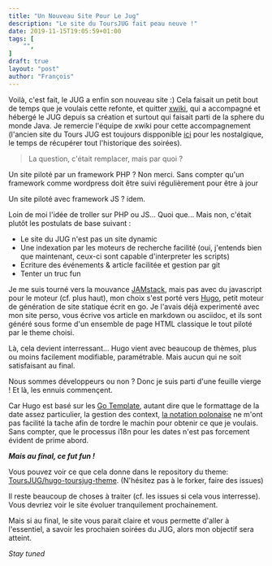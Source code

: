 ```yaml
---
title: "Un Nouveau Site Pour Le Jug"
description: "Le site du ToursJUG fait peau neuve !"
date: 2019-11-15T19:05:59+01:00
tags: [
    "",
]
draft: true
layout: "post"
author: "François"
---
```

Voilà, c'est fait, le JUG a enfin son nouveau site :)
Cela faisait un petit bout de temps que je voulais cette refonte, et quitter [xwiki](https://xwiki.com/fr/), qui a accompagné et hébergé le JUG depuis sa création et surtout qui faisait parti de la sphere du monde Java. Je remercie l'équipe de xwiki pour cette accompagnement (l'ancien site du Tours JUG est toujours dispponible [ici](http://xwiki.toursjug.org/) pour les nostalgique, le temps de récupérer tout l'historique des soirées).

> La question, c'était remplacer, mais par quoi ?

Un site piloté par un framework PHP ? Non merci. Sans compter qu'un framework comme wordpress doit être suivi régulièrement pour être à jour

Un site piloté avec framework JS ? idem.

Loin de moi l'idée de troller sur PHP ou JS... Quoi que... Mais non, c'était plutôt les postulats de base suivant :

* Le site du JUG n'est pas un site dynamic
* Une indexation par les moteurs de recherche facilité (oui, j'entends bien que maintenant, ceux-ci sont capable d'interpreter les scripts)
* Ecriture des événements & article facilitée et gestion par git
* Tenter un truc fun

Je me suis tourné vers la mouvance [JAMstack](https://jamstatic.fr/2019/02/07/c-est-quoi-la-jamstack/), mais pas avec du javascript pour le moteur (cf. plus haut), mon choix s'est porté vers [Hugo](https://gohugo.io/), petit moteur de génération de site statique écrit en go.
Je l'avais déjà experimenté avec mon site perso, vous écrive vos article en markdown ou asciidoc, et ils sont généré sous forme d'un ensemble de page HTML classique le tout piloté par le theme choisi.

Là, cela devient interressant...
Hugo vient avec beaucoup de thèmes, plus ou moins facilement modifiable, paramétrable.
Mais aucun qui ne soit satisfaisant au final.

Nous sommes développeurs ou non ? Donc je suis parti d'une feuille vierge ! Et là, les ennuis commençent.

Car Hugo est basé sur les [Go Template](https://golang.org/pkg/text/template/), autant dire que le formattage de la date assez particulier, la gestion des context, [la notation polonaise](https://fr.wikipedia.org/wiki/Notations_infix%C3%A9e,_pr%C3%A9fix%C3%A9e,_polonaise_et_postfix%C3%A9e) ne m'ont pas facilité la tache afin de tordre le machin pour obtenir ce que je voulais.
Sans compter, que le processus i18n pour les dates n'est pas forcement évident de prime abord.

***Mais au final, ce fut fun !***

Vous pouvez voir ce que cela donne dans le repository du theme: [ToursJUG/hugo-toursjug-theme](https://github.com/ToursJUG/hugo-toursjug-theme).
(N'hésitez pas à le forker, faire des issues)

Il reste beaucoup de choses à traiter (cf. les issues si cela vous interresse). Vous devriez voir le site évoluer tranquilement prochainement.

Mais si au final, le site vous parait claire et vous permette d'aller à l'essentiel, a savoir les prochaien soirées du JUG, alors mon objectif sera atteint.

*Stay tuned*
